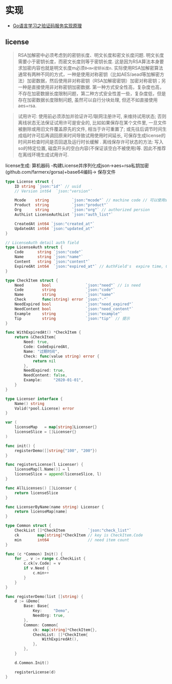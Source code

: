 # 实现

- [Go语言学习之验证码服务实现原理](https://github.com/shahuwang/blogposts/blob/master/Go%E8%AF%AD%E8%A8%80%E5%AD%A6%E4%B9%A0%E4%B9%8B%E9%AA%8C%E8%AF%81%E7%A0%81%E6%9C%8D%E5%8A%A1%E5%AE%9E%E7%8E%B0%E5%8E%9F%E7%90%86.md)

## license
> RSA加解密中必须考虑到的密钥长度、明文长度和密文长度问题. 明文长度需要小于密钥长度，而密文长度则等于密钥长度. 这是因为RSA算法本身要求加密内容也就是明文长度m必须`0<m<密钥长度n`.
> 实际使用RSA加解密算法通常有两种不同的方式，一种是使用对称密钥（比如AES/aead等加解密方法）加密数据，然后使用非对称密钥（RSA加解密密钥）加密对称密钥；另一种是直接使用非对称密钥加密数据. 第一种方式安全性高，复杂度也高，不存在加密数据长度限制问题，第二种方式安全性差一些，复杂度低，但是存在加密数据长度限制问题, 虽然可以自行分块处理, 但还不如直接使用aes+rsa.

> 试用许可: 使用前必须添加并验证许可/联网注册许可, 来维持试用状态; 否则离线状态无法保证试用许可是安全的, 比如如果保存在某个文件里, 一旦文件被删除或用旧文件覆盖原先的文件, 相当于许可重置了; 或先往后调节时间生成临时许可后再调回原来时间导致试用使用时间延长, 可保存生成license的时间并检查时间是否回退及运行时长缓解 . 离线保存许可状态的方法: 写入so的特定位置, 磁盘开头的空白内容(不保证该空白不被使用)等. 因此不推荐在离线环境生成试用许可.

license生成: 算机器码 -构建License并序列化成json->aes+rsa私钥加密(github.com/farmerx/gorsa)+base64编码-> 保存文件

```go
type License struct {
	ID string `json:"id"` // uuid
	// Version int64  `json:"version"`

	Mcode    string          `json:"mcode"` // machine code // 可以使用slice, 应对一套软件涉及多机器的场景, 比如双控应用
	Product  string          `json:"product"`
	Org      string          `json:"org"` // authorized persion
	AuthList LicenseAuthList `json:"auth_list"`

	CreatedAt int64 `json:"created_at"`
	UpdatedAt int64 `json:"updated_at"`
}

// LicenseAuth detail auth field
type LicenseAuth struct {
	Code      string `json:"code"`
	Name      string `json:"name"`
	Content   string `json:"content"`
	ExpiredAt int64  `json:"expired_at"` // AuthField's  expire time, 0 is no expired
}

type CheckItem struct {
	Need        bool               `json:"need"` // is need
	Code        string             `json:"code"`
	Name        string             `json:"name"`
	Check       func(string) error `json:"-"`
	NeedExpired bool               `json:"need_expired"`
	NeedContent bool               `json:"need_content"`
	Example     string             `json:"example"`
	Tip         string             `json:"tip"` // 提示
}

func WithExpiredAt() *CheckItem {
	return &CheckItem{
		Need: true,
		Code: CodeExpiredAt,
		Name: "过期时间",
		Check: func(value string) error {
			return nil
		},
		NeedExpired: true,
		NeedContent: false,
		Example:     "2020-01-01",
	}
}

type Licenser interface {
	Name() string
	Valid(*pool.License) error
}

var (
	licenseMap   = map[string]Licenser{}
	licenseSlice = []Licenser{}
)

func init() {
	registerDemo([]string{"100", "200"})
}

func registerLicense(l Licenser) {
	licenseMap[l.Name()] = l
	licenseSlice = append(licenseSlice, l)
}

func AllLicenses() []Licenser {
	return licenseSlice
}

func LicenserByName(name string) Licenser {
	return licenseMap[name]
}

type Common struct {
	CheckList []*CheckItem          `json:"check_list"`
	ck        map[string]*CheckItem // key is CheckItem.Code
	min       int64                 // need item count
}

func (c *Common) Init() {
	for _, v := range c.CheckList {
		c.ck[v.Code] = v
		if v.Need {
			c.min++
		}
	}
}

func registerDemo(list []string) {
	d := &Demo{
		Base: Base{
			Key:     "Demo",
			NeedOrg: true,
		},
		Common: Common{
			ck: map[string]*CheckItem{},
			CheckList: []*CheckItem{
				WithExpiredAt(),
			},
		},
	}

	d.Common.Init()

	registerLicense(d)
}
```